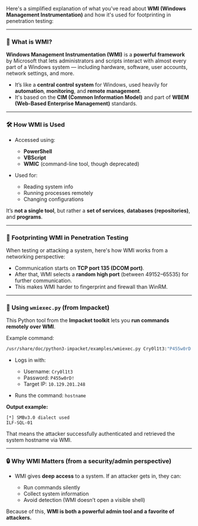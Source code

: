 Here's a simplified explanation of what you've read about **WMI (Windows Management Instrumentation)** and how it's used for footprinting in penetration testing:

---

### 🧠 **What is WMI?**

**Windows Management Instrumentation (WMI)** is a **powerful framework** by Microsoft that lets administrators and scripts interact with almost every part of a Windows system — including hardware, software, user accounts, network settings, and more.

* It’s like a **central control system** for Windows, used heavily for **automation**, **monitoring**, and **remote management**.
* It's based on the **CIM (Common Information Model)** and part of **WBEM (Web-Based Enterprise Management)** standards.

---

### 🛠️ **How WMI is Used**

* Accessed using:

  * **PowerShell**
  * **VBScript**
  * **WMIC** (command-line tool, though deprecated)
* Used for:

  * Reading system info
  * Running processes remotely
  * Changing configurations

It’s **not a single tool**, but rather a **set of services**, **databases (repositories)**, and **programs**.

---

### 📡 **Footprinting WMI in Penetration Testing**

When testing or attacking a system, here's how WMI works from a networking perspective:

* Communication starts on **TCP port 135 (DCOM port)**.
* After that, WMI selects a **random high port** (between 49152–65535) for further communication.
* This makes WMI harder to fingerprint and firewall than WinRM.

---

### 🧰 **Using `wmiexec.py` (from Impacket)**

This Python tool from the **Impacket toolkit** lets you **run commands remotely over WMI**.

Example command:

```bash
/usr/share/doc/python3-impacket/examples/wmiexec.py Cry0l1t3:"P455w0rD!"@10.129.201.248 "hostname"
```

* Logs in with:

  * Username: `Cry0l1t3`
  * Password: `P455w0rD!`
  * Target IP: `10.129.201.248`
* Runs the command: `hostname`

**Output example:**

```
[*] SMBv3.0 dialect used
ILF-SQL-01
```

That means the attacker successfully authenticated and retrieved the system hostname via WMI.

---

### 🔒 **Why WMI Matters (from a security/admin perspective)**

* WMI gives **deep access** to a system. If an attacker gets in, they can:

  * Run commands silently
  * Collect system information
  * Avoid detection (WMI doesn’t open a visible shell)

Because of this, **WMI is both a powerful admin tool and a favorite of attackers.**
